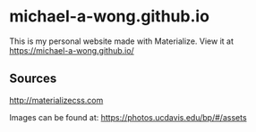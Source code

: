 # michael-a-wong.github.io

This is my personal website made with Materialize. View it at https://michael-a-wong.github.io/

## Sources 
http://materializecss.com

Images can be found at: 
https://photos.ucdavis.edu/bp/#/assets
